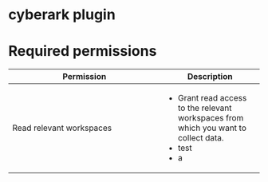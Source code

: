 # cyberark plugin

# Required permissions <a href="#h_0bb427264a" id="h_0bb427264a"></a>
<table><thead><tr><th width="289">Permission</th><th>Description</th></tr></thead><tbody><tr><td>Read relevant workspaces</td><td><ul><li>Grant read access to the relevant workspaces from which you want to collect data.</li><li>test</li><li>a</li></ul></td></tr></tbody></table>
